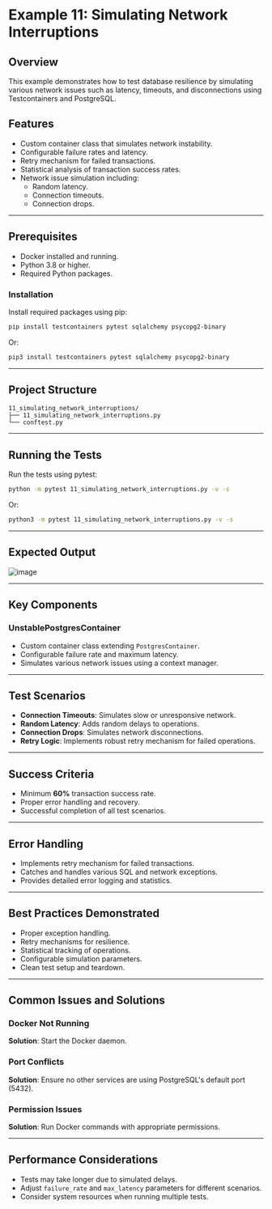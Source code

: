 # Example 11: Simulating Network Interruptions

## Overview
This example demonstrates how to test database resilience by simulating various network issues such as latency, timeouts, and disconnections using Testcontainers and PostgreSQL.

## Features
- Custom container class that simulates network instability.
- Configurable failure rates and latency.
- Retry mechanism for failed transactions.
- Statistical analysis of transaction success rates.
- Network issue simulation including:
  - Random latency.
  - Connection timeouts.
  - Connection drops.

---

## Prerequisites
- Docker installed and running.
- Python 3.8 or higher.
- Required Python packages.

### Installation
Install required packages using pip:
```bash
pip install testcontainers pytest sqlalchemy psycopg2-binary
```
Or:
```bash
pip3 install testcontainers pytest sqlalchemy psycopg2-binary
```

---

## Project Structure
```
11_simulating_network_interruptions/
├── 11_simulating_network_interruptions.py
└── conftest.py
```

---

## Running the Tests
Run the tests using pytest:
```bash
python -m pytest 11_simulating_network_interruptions.py -v -s
```
Or:
```bash
python3 -m pytest 11_simulating_network_interruptions.py -v -s
```

---

## Expected Output

![image](https://github.com/user-attachments/assets/0c5917f8-f6a5-470a-bff3-c817c1bd8df9)


---

## Key Components

### **UnstablePostgresContainer**
- Custom container class extending `PostgresContainer`.
- Configurable failure rate and maximum latency.
- Simulates various network issues using a context manager.

---

## Test Scenarios
- **Connection Timeouts**: Simulates slow or unresponsive network.
- **Random Latency**: Adds random delays to operations.
- **Connection Drops**: Simulates network disconnections.
- **Retry Logic**: Implements robust retry mechanism for failed operations.

---

## Success Criteria
- Minimum **60%** transaction success rate.
- Proper error handling and recovery.
- Successful completion of all test scenarios.

---

## Error Handling
- Implements retry mechanism for failed transactions.
- Catches and handles various SQL and network exceptions.
- Provides detailed error logging and statistics.

---

## Best Practices Demonstrated
- Proper exception handling.
- Retry mechanisms for resilience.
- Statistical tracking of operations.
- Configurable simulation parameters.
- Clean test setup and teardown.

---

## Common Issues and Solutions

### **Docker Not Running**
**Solution**: Start the Docker daemon.

### **Port Conflicts**
**Solution**: Ensure no other services are using PostgreSQL's default port (5432).

### **Permission Issues**
**Solution**: Run Docker commands with appropriate permissions.

---

## Performance Considerations
- Tests may take longer due to simulated delays.
- Adjust `failure_rate` and `max_latency` parameters for different scenarios.
- Consider system resources when running multiple tests.
